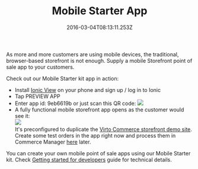 ﻿---
title: Mobile Starter App
description: The article about Virto Commerce Mobile Starter App
layout: docs
date: 2016-03-04T08:13:11.253Z
sorting: 1
---
As more and more customers are using mobile devices, the traditional, browser-based storefront is not enough. Supply a mobile Storefront point of sale app to your customers.

Check out our Mobile Starter kit app in action:

* Install <a href="http://view.ionic.io/" rel="nofollow">Ionic View</a> on your phone and sign up / log in to Ionic
* Tap PREVIEW APP
* Enter app id: 9eb6619b or just scan this QR code:
![](../../assets/images/docs/qr_9eb6619b.png)
* A fully functional mobile storefront app opens as the customer would see it:  
![](../../assets/images/docs/00-home.PNG)  
It's preconfigured to duplicate the [Virto Commerce storefront demo site](https://virtocommerce.com/request-demo). Create some test orders in the app right now and process them in Commerce Manager [here](https://virtocommerce.com/request-demo) later. 
  
You can create your own mobile point of sale apps using our Mobile Starter kit. Check [Getting started for developers](docs/vc2devguide/development-scenarios/mobile-starter-kit-getting-started) guide for  technical details.
